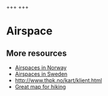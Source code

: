 +++
+++

# Airspace


## More resources

- [Airspaces in Norway](http://luftrom.info/viewer.html)
- [Airspaces in Sweden](https://www.highfly.se/luftrum/)
- <http://www.thpk.no/kart/klient.html>
- [Great map for hiking](https://norgeskart.no/)
